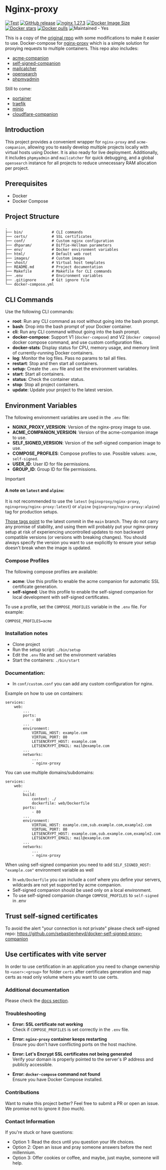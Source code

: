 # Nginx-proxy
[![Test](https://github.com/nginx-proxy/nginx-proxy/actions/workflows/test.yml/badge.svg)](https://github.com/nginx-proxy/nginx-proxy/actions/workflows/test.yml)
[![GitHub release](https://img.shields.io/github/v/release/nginx-proxy/nginx-proxy)](https://github.com/nginx-proxy/nginx-proxy/releases)
[![nginx 1.27.3](https://img.shields.io/badge/nginx-1.27.3-brightgreen.svg?logo=nginx)](https://nginx.org/en/CHANGES)
[![Docker Image Size](https://img.shields.io/docker/image-size/nginxproxy/nginx-proxy?sort=semver)](https://hub.docker.com/r/nginxproxy/nginx-proxy "Click to view the image on Docker Hub")
[![Docker stars](https://img.shields.io/docker/stars/nginxproxy/nginx-proxy.svg)](https://hub.docker.com/r/nginxproxy/nginx-proxy "DockerHub")
[![Docker pulls](https://img.shields.io/docker/pulls/nginxproxy/nginx-proxy.svg)](https://hub.docker.com/r/nginxproxy/nginx-proxy "DockerHub")
<img src="https://img.shields.io/badge/maintained%3F-yes-brightgreen.svg" alt="Maintained - Yes" />



This is a copy of the [original repo](https://github.com/ionghitun/nginx-proxy) with some modifications to make it easier to use.
Docker-compose for [nginx-proxy](https://github.com/nginx-proxy/nginx-proxy) which is a simple solution for proxying requests to multiple containers.
This repo also includes:
 - [acme-companion](https://github.com/nginx-proxy/acme-companion)
 - [self-signed-companion](https://github.com/sebastienheyd/docker-self-signed-proxy-companion)
 - [mailcatcher](https://github.com/sj26/mailcatcher)
 - [opensearch](https://github.com/opensearch-project)
 - [phpmyadmin](https://github.com/phpmyadmin/phpmyadmin)

Still to come:
 - [portainer](https://github.com/portainer/portainer)
 - [traefik](https://github.com/traefik/traefik)
 - [minio](https://github.com/minio/minio)
 - [cloudflare-companion](https://github.com/tiredofit/docker-nginx-proxy-cloudflare-companion)

## Introduction

This project provides a convenient wrapper for `nginx-proxy` and `acme-companion`, allowing you to easily develop multiple projects locally with virtual hosts using Docker. It is also ready for live deployment. Additionally, it includes `phpmyadmin` and `mailcatcher` for quick debugging, and a global `opensearch` instance for all projects to reduce unnecessary RAM allocation per project.

## Prerequisites

- Docker
- Docker Compose

## Project Structure

```plaintext
.
├── bin/             # CLI commands
├── certs/           # SSL certificates
├── conf/            # Custom nginx configuration
├── dhparam/         # Diffie-Hellman parameters
├── env/             # Docker environment variables
├── html/            # Default web root
├── images/          # Custom images
├── vhost/           # Virtual host templates
├── README.md        # Project documentation
├── Makefile         # Makefile for CLI commands
├── .env             # Environment variables
├── .gitignore       # Git ignore file
└── docker-compose.yml
```

## CLI Commands

Use the following CLI commands:

- **root**: Run any CLI command as root without going into the bash prompt.
- **bash**: Drop into the bash prompt of your Docker container.
- **cli**: Run any CLI command without going into the bash prompt.
- **docker-compose**: Support V1 (`docker-compose`) and V2 (`docker compose`) docker compose command, and use custom configuration files.
- **docker-stats**: Display status for CPU, memory usage, and memory limit of currently-running Docker containers.
- **log**: Monitor the log files. Pass no params to tail all files.
- **restart**: Stop and then start all containers.
- **setup**: Create the `.env` file and set the environment variables.
- **start**: Start all containers.
- **status**: Check the container status.
- **stop**: Stop all project containers.
- **update**: Update your project to the latest version.

## Environment Variables

The following environment variables are used in the `.env` file:

- **NGINX_PROXY_VERSION**: Version of the nginx-proxy image to use.
- **ACME_COMPANION_VERSION**: Version of the acme-companion image to use.
- **SELF_SIGNED_VERSION**: Version of the self-signed companion image to use.
- **COMPOSE_PROFILES**: Compose profiles to use. Possible values: `acme`, `self-signed`.
- **USER_ID**: User ID for file permissions.
- **GROUP_ID**: Group ID for file permissions.

> [!IMPORTANT]
>
> #### A note on `latest` and `alpine`:
>
> It is not recommended to use the `latest` (`nginxproxy/nginx-proxy`, `nginxproxy/nginx-proxy:latest`) or `alpine` (`nginxproxy/nginx-proxy:alpine`) tag for production setups.
>
> [Those tags point](https://hub.docker.com/r/nginxproxy/nginx-proxy/tags) to the latest commit in the `main` branch. They do not carry any promise of stability, and using them will probably put your nginx-proxy setup at risk of experiencing uncontrolled updates to non backward compatible versions (or versions with breaking changes). You should always specify the version you want to use explicitly to ensure your setup doesn't break when the image is updated.

### Compose Profiles

The following compose profiles are available:

- **acme**: Use this profile to enable the acme companion for automatic SSL certificate generation.
- **self-signed**: Use this profile to enable the self-signed companion for local development with self-signed certificates.

To use a profile, set the `COMPOSE_PROFILES` variable in the `.env` file. For example:

```dotenv
COMPOSE_PROFILES=acme
```

### Installation notes

- Clone project
- Run the setup script: `./bin/setup`
- Edit the `.env` file and set the environment variables
- Start the containers: `./bin/start`

### Documentation:

- In `conf/custom.conf` you can add any custom configuration for nginx.

Example on how to use on containers:

    services:
        web:
            ...
            ports:
                - 80
            ...
            environment:
                VIRTUAL_HOST: example.com
                VIRTUAL_PORT: 80
                LETSENCRYPT_HOST: example.com
                LETSENCRYPT_EMAIL: mail@example.com
            ...
            networks:
                ...
                - nginx-proxy

You can use multiple domains/subdomains:

    services:
        web:
            ...
            build:
                context: ./
                dockerfile: web/Dockerfile
            ports:
                - 80
            ...
            environment:
                VIRTUAL_HOST: example.com,sub.example.com,example2.com
                VIRTUAL_PORT: 80
                LETSENCRYPT_HOST: example.com,sub.example.com,example2.com
                LETSENCRYPT_EMAIL: mail@example.com
            ...
            networks:
                ...
                - nginx-proxy

When using self-signed companion you need to add `SELF_SIGNED_HOST: "example.com"` environment variable as well

- In `web/Dockerfile` you can include a conf where you define your servers, wildcards are not yet supported by acme
  companion.
- Self-signed companion should be used only on a local environment.
- To use self-signed companion change `COMPOSE_PROFILES` to `self-signed` in .env

## Trust self-signed certificates

To avoid the alert "your connection is not private" please check self-signed repo: https://github.com/sebastienheyd/docker-self-signed-proxy-companion

## Use certificates with vite server

In order to use certification in an application you need to change ownership to `<user>:<group>` for folder `certs` after certificates generation and map certs as read only volume
where you want to use certs.



### Additional documentation

Please check the [docs section](https://github.com/nginx-proxy/nginx-proxy/tree/main/docs).

### Troubleshooting
- **Error: SSL certificate not working**  
  Check if `COMPOSE_PROFILES` is set correctly in the `.env` file.

- **Error: `nginx-proxy` container keeps restarting**  
  Ensure you don't have conflicting ports on the host machine.

- **Error: Let's Encrypt SSL certificates not being generated**  
  Verify your domain is properly pointed to the server's IP address and publicly accessible.

- **Error: `docker-compose` command not found**  
  Ensure you have Docker Compose installed.

### Contributions
Want to make this project better? Feel free to submit a PR or open an issue. We promise not to ignore it (too much).

### Contact Information
If you're stuck or have questions:
- Option 1: Read the docs until you question your life choices.
- Option 2: Open an issue and pray someone answers before the next millennium.
- Option 3: Offer cookies or coffee, and maybe, just maybe, someone will help.
